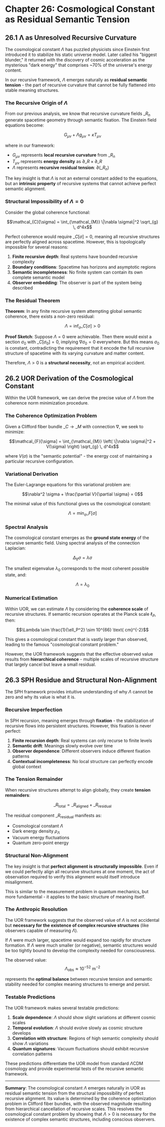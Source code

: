 # Chapter 26: Cosmological Constant as Residual Semantic Tension

## 26.1 Λ as Unresolved Recursive Curvature

The cosmological constant $\Lambda$ has puzzled physicists since Einstein first introduced it to stabilize his static universe model. Later called his "biggest blunder," it returned with the discovery of cosmic acceleration as the mysterious "dark energy" that comprises ~70% of the universe's energy content.

In our recursive framework, $\Lambda$ emerges naturally as **residual semantic tension** - the part of recursive curvature that cannot be fully flattened into stable meaning structures.

### The Recursive Origin of $\Lambda$

From our previous analysis, we know that recursive curvature fields $\mathcal_{R}_n$ generate spacetime geometry through semantic fixation. The Einstein field equations become:

$$G_{\mu\nu} + \Lambda g_{\mu\nu} = \kappa T_{\mu\nu}$$

where in our framework:
- $G_{\mu\nu}$ represents **local recursive curvature** from $\mathcal_{R}_n$
- $T_{\mu\nu}$ represents **energy density** as $\partial\mathcal_{R} \times \partial\mathcal_{R}$
- $\Lambda$ represents **recursive residual tension**: $\partial(\mathcal_{R}_n)$

The key insight is that $\Lambda$ is not an external constant added to the equations, but an **intrinsic property** of recursive systems that cannot achieve perfect semantic alignment.

### Structural Impossibility of $\Lambda = 0$

Consider the global coherence functional:

$$\mathcal_{C}[\sigma] = \int_{\mathcal_{M}} \|\nabla \sigma\|^2 \sqrt_{g} \, d^4x$$

Perfect coherence would require $\mathcal_{C}[\sigma] = 0$, meaning all recursive structures are perfectly aligned across spacetime. However, this is topologically impossible for several reasons:

1. **Finite recursive depth**: Real systems have bounded recursive complexity
2. **Boundary conditions**: Spacetime has horizons and asymptotic regions
3. **Semantic incompleteness**: No finite system can contain its own complete semantic model
4. **Observer embedding**: The observer is part of the system being described

### The Residual Theorem

**Theorem**: In any finite recursive system attempting global semantic coherence, there exists a non-zero residual:

$$\Lambda = \inf_{\sigma} \mathcal_{C}[\sigma] > 0$$

**Proof Sketch**: Suppose $\Lambda = 0$ were achievable. Then there would exist a section $\sigma_0$ with $\mathcal_{C}[\sigma_0] = 0$, implying $\nabla \sigma_0 = 0$ everywhere. But this means $\sigma_0$ is constant, contradicting the requirement that it encode the full recursive structure of spacetime with its varying curvature and matter content.

Therefore, $\Lambda > 0$ is a **structural necessity**, not an empirical accident.

## 26.2 UOR Derivation of the Cosmological Constant

Within the UOR framework, we can derive the precise value of $\Lambda$ from the coherence norm minimization procedure.

### The Coherence Optimization Problem

Given a Clifford fiber bundle $\mathcal_{C} \to \mathcal_{M}$ with connection $\nabla$, we seek to minimize:

$$\mathcal_{F}[\sigma] = \int_{\mathcal_{M}} \left( \|\nabla \sigma\|^2 + V(\sigma) \right) \sqrt_{g} \, d^4x$$

where $V(\sigma)$ is the "semantic potential" - the energy cost of maintaining a particular recursive configuration.

### Variational Derivation

The Euler-Lagrange equations for this variational problem are:

$$\nabla^2 \sigma + \frac{\partial V}{\partial \sigma} = 0$$

The minimal value of this functional gives us the cosmological constant:

$$\Lambda = \min_{\sigma} \mathcal_{F}[\sigma]$$

### Spectral Analysis

The cosmological constant emerges as the **ground state energy** of the recursive semantic field. Using spectral analysis of the connection Laplacian:

$$\Delta_{\nabla} \sigma = \lambda \sigma$$

The smallest eigenvalue $\lambda_0$ corresponds to the most coherent possible state, and:

$$\Lambda = \lambda_0$$

### Numerical Estimation

Within UOR, we can estimate $\Lambda$ by considering the **coherence scale** of recursive structures. If semantic recursion operates at the Planck scale $\ell_P$, then:

$$\Lambda \sim \frac{1}{\ell_P^2} \sim 10^{66} \text{ cm}^{-2}$$

This gives a cosmological constant that is vastly larger than observed, leading to the famous "cosmological constant problem."

However, the UOR framework suggests that the effective observed value results from **hierarchical coherence** - multiple scales of recursive structure that largely cancel but leave a small residual.

## 26.3 SPH Residue and Structural Non-Alignment

The SPH framework provides intuitive understanding of why $\Lambda$ cannot be zero and why its value is what it is.

### Recursive Imperfection

In SPH recursion, meaning emerges through **fixation** - the stabilization of recursive flows into persistent structures. However, this fixation is never perfect:

1. **Finite recursion depth**: Real systems can only recurse to finite levels
2. **Semantic drift**: Meanings slowly evolve over time
3. **Observer dependence**: Different observers induce different fixation patterns
4. **Contextual incompleteness**: No local structure can perfectly encode global context

### The Tension Remainder

When recursive structures attempt to align globally, they create **tension remainders**:

$$\mathcal_{R}_{\text{total}} = \mathcal_{R}_{\text{aligned}} + \mathcal_{R}_{\text{residual}}$$

The residual component $\mathcal_{R}_{\text{residual}}$ manifests as:
- Cosmological constant $\Lambda$
- Dark energy density $\rho_{\Lambda}$
- Vacuum energy fluctuations
- Quantum zero-point energy

### Structural Non-Alignment

The key insight is that **perfect alignment is structurally impossible**. Even if we could perfectly align all recursive structures at one moment, the act of observation required to verify this alignment would itself introduce misalignment.

This is similar to the measurement problem in quantum mechanics, but more fundamental - it applies to the basic structure of meaning itself.

### The Anthropic Resolution

The UOR framework suggests that the observed value of $\Lambda$ is not accidental but **necessary for the existence of complex recursive structures** (like observers capable of measuring $\Lambda$).

If $\Lambda$ were much larger, spacetime would expand too rapidly for structure formation. If $\Lambda$ were much smaller (or negative), semantic structures would be too tightly bound to develop the complexity needed for consciousness.

The observed value:
$$\Lambda_{\text{obs}} \approx 10^{-52} \text{ m}^{-2}$$

represents the **optimal balance** between recursive tension and semantic stability needed for complex meaning structures to emerge and persist.

### Testable Predictions

The UOR framework makes several testable predictions:

1. **Scale dependence**: $\Lambda$ should show slight variations at different cosmic scales
2. **Temporal evolution**: $\Lambda$ should evolve slowly as cosmic structure develops
3. **Correlation with structure**: Regions of high semantic complexity should show $\Lambda$ variations
4. **Quantum signatures**: Vacuum fluctuations should exhibit recursive correlation patterns

These predictions differentiate the UOR model from standard $\Lambda$CDM cosmology and provide experimental tests of the recursive semantic framework.

---

**Summary**: The cosmological constant $\Lambda$ emerges naturally in UOR as residual semantic tension from the structural impossibility of perfect recursive alignment. Its value is determined by the coherence optimization problem in Clifford fiber bundles, with the observed magnitude resulting from hierarchical cancellation of recursive scales. This resolves the cosmological constant problem by showing that $\Lambda > 0$ is necessary for the existence of complex semantic structures, including conscious observers.